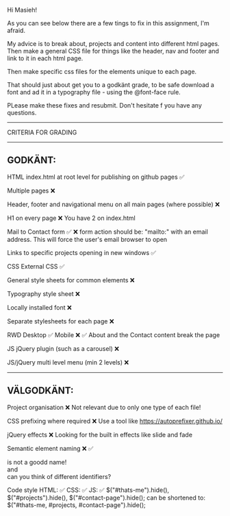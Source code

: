 Hi Masieh!

As you can see below there are a few tings to fix in this assignment, I'm afraid.

My advice is to break about, projects and content into different html pages. Then make a general CSS file for things like the header, nav and footer and link to it in each html page.

Then make specific css files for the elements unique to each page.

That should just about get you to a godkänt grade, to be safe download a font and ad it in a typography file - using the @font-face rule.

PLease make these fixes and resubmit. Don't hesitate f you have any questions.



*************************************

CRITERIA FOR GRADING

*************************************

GODKÄNT:
-------------------------------------

HTML
  index.html at root level for publishing on github pages ✅

  Multiple pages ❌

  Header, footer and navigational menu on all main pages (where possible) ❌

  H1 on every page ❌
    You have 2 on index.html

  Mail to Contact form ✅ ❌
    form action should be: "mailto:" with an email address. This will force the user's email browser to open

  Links to specific projects opening in new windows ✅

CSS
  External CSS ✅

  General style sheets for common elements ❌

  Typography style sheet ❌

  Locally installed font ❌
  
  Separate stylesheets for each page ❌

  RWD
    Desktop ✅
    Mobile ❌ ✅
      About and the Contact content break the page

JS
  jQuery plugin (such as a carousel) ❌

  JS/jQuery multi level menu (min 2 levels) ❌
  

-------------------------------------

VÄLGODKÄNT:
-------------------------------------

  Project organisation ❌
    Not relevant due to only one type of each file!

  CSS prefixing where required ❌
    Use a tool like https://autoprefixer.github.io/

  jQuery effects ❌
    Looking for the built in effects like slide and fade

  Semantic element naming ❌ ✅
    <main class="bg"> is not a goodd name!
    <section id="thatsMe"> and <div id="thats-me" class=""> can you think of different identifiers?

  Code style
   HTML: ✅
   CSS: ✅
   JS: ✅
     $("#thats-me").hide(), $("#projects").hide(), $("#contact-page").hide();
     can be shortened to:
     $("#thats-me, #projects, #contact-page").hide();